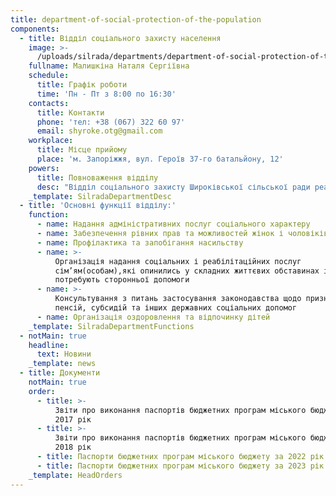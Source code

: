 ```yaml
---
title: department-of-social-protection-of-the-population
components:
  - title: Відділ соціального захисту населення
    image: >-
      /uploads/silrada/departments/department-of-social-protection-of-the-population.png
    fullname: Малишкіна Наталя Сергіївна
    schedule:
      title: Графік роботи
      time: 'Пн - Пт з 8:00 по 16:30'
    contacts:
      title: Контакти
      phone: 'тел: +38 (067) 322 60 97'
      email: shyroke.otg@gmail.com
    workplace:
      title: Місце прийому
      place: 'м. Запоріжжя, вул. Героїв 37-го батальйону, 12'
    powers:
      title: Повноваження відділу
      desc: "Відділ соціального захисту Широківської сільської ради реалізовує державну політику у сфері соціального захисту населення, забезпечує виконання на території Широківської територіальної громади повноважень у сфері: соціальної підтримки та надання соціальних послуг особам похилого віку, особам з інвалідністю, сім’ям та особам,\_ які перебувають у складних життєвих обставинах, дітям-сиротам та дітям позбавлених батьківського піклування, малозабезпеченим та іншим вразливим верствам населення."
    _template: SilradaDepartmentDesc
  - title: 'Основні функції відділу:'
    function:
      - name: Надання адміністративних послуг соціального характеру
      - name: Забезпечення рівних прав та можливостей жінок і чоловіків
      - name: Профілактика та запобігання насильству
      - name: >-
          Організація надання соціальних і реабілітаційних послуг
          сім’ям(особам),які опинились у складних життєвих обставинах і
          потребують сторонньої допомоги
      - name: >-
          Консультування з питань застосування законодавства щодо призначення
          пенсій, субсидій та інших державних соціальних допомог
      - name: Організація оздоровлення та відпочинку дітей
    _template: SilradaDepartmentFunctions
  - notMain: true
    headline:
      text: Новини
    _template: news
  - title: Документи
    notMain: true
    order:
      - title: >-
          Звіти про виконання паспортів бюджетних програм міського бюджету за
          2017 рік
      - title: >-
          Звіти про виконання паспортів бюджетних програм міського бюджету за
          2018 рік
      - title: Паспорти бюджетних програм міського бюджету за 2022 рік
      - title: Паспорти бюджетних програм міського бюджету за 2023 рік
    _template: HeadOrders
---
```


